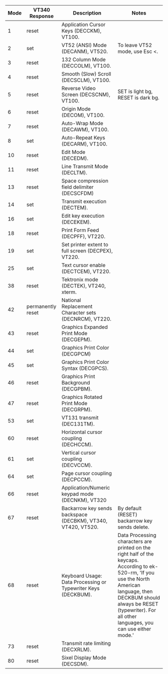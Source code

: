 Mode | VT340 Response | Description | Notes
-----|---------------|-------------|------
1 | reset| Application Cursor Keys (DECCKM), VT100. | 
2 | set| VT52 (ANSI) Mode (DECANM), VT520. | To leave VT52 mode, use Esc <.
3 | reset| 132 Column Mode (DECCOLM), VT100. | 
4 | reset| Smooth (Slow) Scroll (DECSCLM), VT100. | 
5 | reset| Reverse Video Screen (DECSCNM), VT100. | SET is light bg, RESET is dark bg.
6 | reset| Origin Mode (DECOM), VT100. | 
7 | reset| Auto-Wrap Mode (DECAWM), VT100. | 
8 | set| Auto-Repeat Keys (DECARM), VT100. | 
10 | reset| Edit Mode (DECEDM). | 
11 | reset| Line Transmit Mode (DECLTM). | 
13 | reset| Space compression field delimiter (DECSCFDM) | 
14 | set| Transmit execution (DECTEM). | 
16 | set| Edit key execution (DECEKEM). | 
18 | reset| Print Form Feed (DECPFF), VT220. | 
19 | set| Set printer extent to full screen (DECPEX), VT220. | 
25 | set| Text cursor enable (DECTCEM), VT220. | 
38 | reset| Tektronix mode (DECTEK), VT240, xterm. | 
42 | permanently reset| National Replacement Character sets (DECNRCM), VT220. | 
43 | reset| Graphics Expanded Print Mode (DECGEPM). | 
44 | set| Graphics Print Color (DECGPCM) | 
45 | set| Graphics Print Color Syntax (DECGPCS). | 
46 | reset| Graphics Print Background (DECGPBM). | 
47 | reset| Graphics Rotated Print Mode (DECGRPM). | 
53 | set| VT131 transmit (DEC131TM). | 
60 | reset| Horizontal cursor coupling (DECHCCM). | 
61 | set| Vertical cursor coupling (DECVCCM). | 
64 | set| Page cursor coupling (DECPCCM). | 
66 | reset| Application/Numeric keypad mode (DECNKM), VT320 | 
67 | reset| Backarrow key sends backspace (DECBKM), VT340, VT420, VT520. | By default (RESET) backarrow key sends delete.
68 | reset| Keyboard Usage: Data Processing or Typewriter Keys (DECKBUM). | Data Processing characters are printed on the right half of the keycaps. According to ek-520-rm, 'If you use the North American language, then DECKBUM should always be RESET (typewriter). For all other languages, you can use either mode.'
73 | reset| Transmit rate limiting (DECXRLM). | 
80 | reset| Sixel Display Mode (DECSDM). | 

